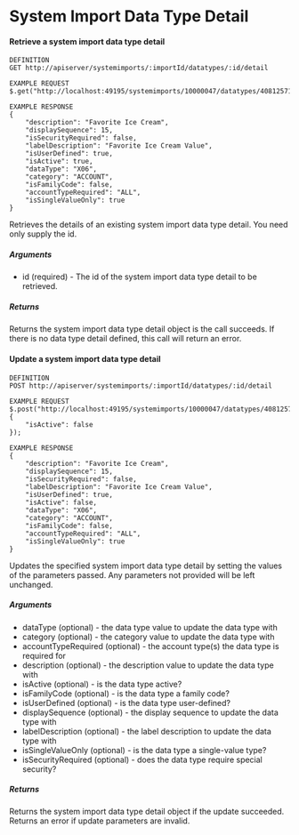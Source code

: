 # System Import Data Type Detail

#### Retrieve a system import data type detail

```
DEFINITION
GET http://apiserver/systemimports/:importId/datatypes/:id/detail

EXAMPLE REQUEST
$.get("http://localhost:49195/systemimports/10000047/datatypes/40812571/detail");

EXAMPLE RESPONSE
{
    "description": "Favorite Ice Cream",
    "displaySequence": 15,
    "isSecurityRequired": false,
    "labelDescription": "Favorite Ice Cream Value",
    "isUserDefined": true,
    "isActive": true,
    "dataType": "X06",
    "category": "ACCOUNT",
    "isFamilyCode": false,
    "accountTypeRequired": "ALL",
    "isSingleValueOnly": true
}

```

Retrieves the details of an existing system import data type detail. You need only supply the id.

##### Arguments

* id (required) - The id of the system import data type detail to be retrieved.

##### Returns

Returns the system import data type detail object is the call succeeds. If there is no data type detail defined, this call will return an error.

#### Update a system import data type detail

```
DEFINITION
POST http://apiserver/systemimports/:importId/datatypes/:id/detail

EXAMPLE REQUEST
$.post("http://localhost:49195/systemimports/10000047/datatypes/40812571/detail", {
    "isActive": false
});

EXAMPLE RESPONSE
{
    "description": "Favorite Ice Cream",
    "displaySequence": 15,
    "isSecurityRequired": false,
    "labelDescription": "Favorite Ice Cream Value",
    "isUserDefined": true,
    "isActive": false,
    "dataType": "X06",
    "category": "ACCOUNT",
    "isFamilyCode": false,
    "accountTypeRequired": "ALL",
    "isSingleValueOnly": true
}

```

Updates the specified system import data type detail by setting the values of the parameters passed. Any parameters not provided will be left unchanged.

##### Arguments

* dataType (optional) - the data type value to update the data type with
* category (optional) - the category value to update the data type with
* accountTypeRequired (optional) - the account type(s) the data type is required for
* description (optional) - the description value to update the data type with
* isActive (optional) - is the data type active?
* isFamilyCode (optional) - is the data type a family code?
* isUserDefined (optional) - is the data type user-defined?
* displaySequence (optional) - the display sequence to update the data type with
* labelDescription (optional) - the label description to update the data type with
* isSingleValueOnly (optional) - is the data type a single-value type?
* isSecurityRequired (optional) - does the data type require special security?

##### Returns

Returns the system import data type detail object if the update succeeded. Returns an error if update parameters are invalid.